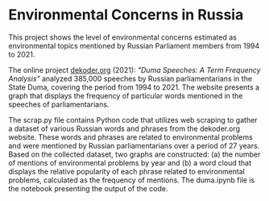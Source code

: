# Environmental Concerns in Russia

This project shows the level of environmental concerns estimated as environmental topics mentioned by Russian Parliament members from 1994 to 2021.

The online project <a href="https://duma.dekoder.org/speeches">dekoder.org</a> (2021): <i>"Duma Speeches: A Term Frequency Analysis"</i> analyzed 385,000 speeches by Russian parliamentarians in the State Duma, covering the period from 1994 to 2021. The website presents a graph that displays the frequency of particular words mentioned in the speeches of parliamentarians.

The scrap.py file contains Python code that utilizes web scraping to gather a dataset of various Russian words and phrases from the dekoder.org website. These words and phrases are related to environmental problems and were mentioned by Russian parliamentarians over a period of 27 years. Based on the collected dataset, two graphs are constructed: (a) the number of mentions of environmental problems by year and (b) a word cloud that displays the relative popularity of each phrase related to environmental problems, calculated as the frequency of mentions.
The duma.ipynb file is the notebook presenting the output of the code.
